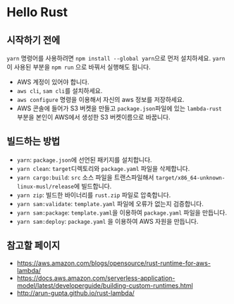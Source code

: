 # Hello Rust

## 시작하기 전에

`yarn` 명령어를 사용하려면 `npm install --global yarn`으로 먼저 설치하세요.
`yarn`이 사용된 부분을 `npm run` 으로 바꿔서 실행해도 됩니다.

- AWS 계정이 있어야 합니다.
- `aws cli`, `sam cli`를 설치하세요.
- `aws configure` 명령을 이용해서 자신의 aws 정보를 저장하세요.
- AWS 콘솔에 들어가 S3 버켓을 만들고 `package.json`파일에 있는 `lambda-rust` 부분을 본인이 AWS에서 생성한 S3 버켓이름으로 바꿉니다.

## 빌드하는 방법

- `yarn`: `package.json`에 선언된 패키지를 설치합니다.
- `yarn clean`: `target`디렉토리와 `package.yaml` 파일을 삭제합니다.
- `yarn cargo:build`: `src` 소스 파일을 트랜스파일해서 `target/x86_64-unknown-linux-musl/release`에 빌드합니다.
- `yarn zip`: 빌드한 바이너리를 `rust.zip` 파일로 압축합니다.
- `yarn sam:validate`: `template.yaml` 파일에 오류가 없는지 검증합니다.
- `yarn sam:package`: `template.yaml`을 이용하여 `package.yaml` 파일을 만듭니다.
- `yarn sam:deploy`: `package.yaml` 을 이용하여 AWS 자원을 만듭니다.

## 참고할 페이지

- https://aws.amazon.com/blogs/opensource/rust-runtime-for-aws-lambda/
- https://docs.aws.amazon.com/serverless-application-model/latest/developerguide/building-custom-runtimes.html
- http://arun-gupta.github.io/rust-lambda/
